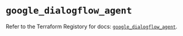 # `google_dialogflow_agent`

Refer to the Terraform Registory for docs: [`google_dialogflow_agent`](https://registry.terraform.io/providers/hashicorp/google/4.77.0/docs/resources/dialogflow_agent).
